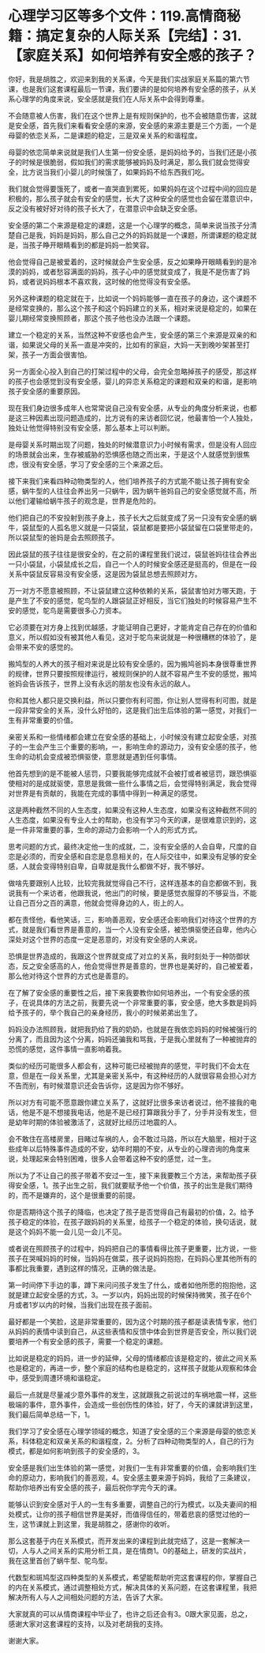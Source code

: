 # 心理学习区等多个文件：119.高情商秘籍：搞定复杂的人际关系【完结】：31.【家庭关系】如何培养有安全感的孩子？

你好，我是胡胜之，欢迎来到我的关系课，今天是我们实战家庭关系篇的第六节课，也是我们这套课程最后一节课，我们要讲的是如何培养有安全感的孩子，从关系心理学的角度来说，安全感就是我们在人际关系中会得到尊重。

不会随意被人伤害，我们在这个世界上是有规则保护的，也不会被随意伤害，这就是安全感，首先我们来看看安全感的来源，安全感的来源主要是三个方面，一个是母婴的依恋关系，二是课题的稳定，三是双亲关系的和谐程度。

母婴的依恋简单来说就是我们人生第一份安全感，是妈妈给予的，当我们还是小孩子的时候是很脆弱，假如我们的需求能够被妈妈及时满足，那么我们就会觉得安全，比方说当我们小婴儿的时候饿了，如果妈妈不给东西我们吃。

我们就会觉得要饿死了，或者一直哭直到累死，如果妈妈在这个过程中间的回应是积极的，那么孩子就会有安全的感觉，长大了这种安全的感觉也会留在潜意识中，反之没有被好好对待的孩子长大了，在潜意识中会缺乏安全感。

安全感的第二个来源是稳定的课题，这是一个心理学的概念，简单来说当孩子分清楚自己是我，妈妈是妈妈，那么自己之外的妈妈就是一个课题，所谓课题的稳定就是，当孩子睁开眼睛看到的都是妈妈一脸笑容。

他会觉得自己是被爱着的，这时候就会产生安全感，反之如果睁开眼睛看到的是冷漠的妈妈，或者愁容满面的妈妈，孩子心中的感觉就变成了，我是不是伤害了妈妈，或者说妈妈根本不喜欢我，这时候的他觉得没有安全感。

另外这种课题的稳定就在于，比如说一个妈妈能够一直在孩子的身边，这个课题不是经常变换的，那么这个孩子和这个妈妈建立的关系，相对来说是稳定的，如果在婴儿期经常变换照顾者，那这个孩子他也没办法跟一个课题。

建立一个稳定的关系，当然这种不安感也会产生，安全感的第三个来源是双亲的和谐，如果说父母的关系一直是冲突的，比如有的家庭，大妈一天到晚吵架甚至打架，孩子一方面会很害怕。

另一方面全心投入到自己的打架过程中的父母，会完全忽略掉孩子的感受，那这样的孩子也会感觉到没有安全感，婴儿的异恋关系稳定的课题和双亲的和谐，是影响孩子安全感的重要原因。

现在我们身边很多成年人也常常说自己没有安全感，从专业的角度分析来说，也都是这三种因素出现问题造成的，比方说有的来访者回忆说，他最害怕一个人独处，独处让他觉得特别没有安全感，那么基本上可以判断。

是母婴关系时期出现了问题，独处的时候潜意识力小时候有需求，但是没有人回应的场景就会出来，生存被威胁的恐惧感也随之而出来，于是这个人就感觉到很焦虑，很没有安全感，学习了安全感的三个来源之后。

接下来我们来看四种动物类型的人，他们培养孩子的方式能不能让孩子拥有安全感，蜗牛型的人往往会养出另一只蜗牛，因为蜗牛爸妈自己的安全感觉就不高，所以他们灌输给蜗牛孩子的观念是，世界是危险的。

他们把自己的不安投射到孩子身上，孩子长大之后就变成了另一只没有安全感的蜗牛，袋鼠型的人孤名思义就是一只袋鼠，袋鼠都是要把小袋鼠留在口袋里带走的，所以袋鼠型的爸妈是会去照顾孩子。

因此袋鼠的孩子往往是很安全的，在之前的课程里我们说过，袋鼠爸妈往往会养出一只小袋鼠，小袋鼠成长之后，自己一个人的时候安全感还是挺高的，但是在一段关系中袋鼠反容易没有安全感，这是因为袋鼠总想去照顾对方。

万一对方不愿意被照顾，不让袋鼠建立这种依赖的关系，袋鼠害怕对方哪天跑，于是产生了不安的感觉，鸵鸟型的人跟袋鼠正好相反，当它们独处的时候容易产生不安的感觉，鸵鸟是需要很多心力资本。

它必须要在对方身上找到优越感，才能证明自己更好，才能肯定自己存在的价值和意义，所以假如没有被其他人看见，这对于鸵鸟来说就是一种很糟糕的体验了，是会带来不安的感觉的。

搬鸠型的人养大的孩子相对来说是比较有安全感的，因为搬鸠爸妈本身很尊重世界的规律，世界只要按照规律运行，被规则保护的人就不容易产生不安的感觉，搬鸠爸妈会告诉孩子，世界上没有永远的朋友也没有永远的敌人。

你和其他人都只是交换利益，所以只要你有利可图，你让别人觉得有利可图，就是一段非常安全的关系，没什么好怕的，这是我们出生后体验的第一感觉，对我们一生有非常重要的价值。

亲密关系和一些情绪都会建立在安全感的基础上，小时候没有建立起安全感，对孩子的一生会产生三个重要的影响，一，影响生命的源动力，没有安全感的孩子，他生命的动机会变成被恐惧驱使，意思就是遇到任何事情。

他首先想到的是不能被人惩罚，只要我能够完成就不会被打或者被惩罚，跟恐惧驱使相对的是成就驱使，意思是我做一些什么事情之后，会觉得特别满足，我会觉得对世界是有贡献的，我能在完成的事情中得到一种满足的感觉。

这是两种截然不同的人生态度，如果没有这种人生态度，如果没有这种截然不同的人生态度，如果没有专业人士的帮助，也没有学习今天的课，是很难意识到的，这是一件非常重要的事，生命的源动力会影响一个人的形式方式。

思考问题的方式，最终决定他一生的成就，二，没有安全感的人会自卑，尺度的自恋是必须的，而安全感和自恋是息息相关的，在人际交往中，如果没有足够的安全感，人就会变得特别自卑，自卑就是我什么都做不好，我不够好。

做啥先要跟别人比较，比较完我就觉得自己不行，这样连基本的自恋都做不到，我说我有一个来访者，他跟我说，他出门的时候，要是感觉衣服穿的不够妥当，不能让自己百分之百的满意，他就会觉得身边的人，街上的人。

都在责怪他，看他笑话，三，影响善恶观，安全感还会影响我们对待这个世界的方式，就是我们看世界是善意的，当一个人没有安全感，被恐惧驱使还自卑，他内心深处对这个世界的态度一定是恶意的，对没有安全感的人来说。

恐惧是世界造成的，我跟这个世界就变成了对立的关系，我时刻处于一种防御状态，反之安全感高的人，他会觉得世界是善意的，世界也是美好的，自己被爱着，那么他对待这个世界的方式也是善意的。

在了解了安全感的重要性之后，接下来我要教你如何培养出，一个有安全感的孩子，在说具体的方法之前，我要先说一个非常重要的事，安全感，绝大多数是妈妈给予孩子的，举个我自己的亲身经历，我小的时候弟弟出生了。

妈妈没办法照顾我，就把我扔给了我的奶奶，也就是在我依恋妈妈的时候被强行的分离了，而且因为这个分离，妈妈还骗我和骂我，于是我心里就有了一种被抛弃的恐慌的感觉，这件事情一直影响着我。

类似的经历可能很多人都会有，这种可能已经被抛弃的感觉，平时我们不会太在意，但是在一段关系里，尤其是亲密关系中，有这种经历的人就很容易会担心对方不告而别，有时候潜意识还会告诉你，这是因为你不够好。

所以对方有可能不愿意跟你建立关系了，这就好比很多来访者说过，他不接我的电话，他是不是不想接我电话，他是不是已经打算跟我分手了，分手并没有发生，但是幼年时期的体验被激活了，这就好比经历过地震的人。

会不敢住在高楼房里，目睹过车祸的人，会不敢过马路，所以在大脑里，相对于这些成年以后特殊事件造成的不安，幼年时期的不安，从专业的心理咨询的角度来说，处理起来会特别困难，很多人会带着这种不安的感觉，过一生。

所以为了不让自己的孩子带着不安过一生，接下来我要教三个方法，来帮助孩子获得安全感，1。孩子出生之前，我们就要赋予他一个价值，孩子的出生是我们期待的，而不是嫌弃的，这个是很重要的前提。

你是否期待这个孩子的降临，也决定了孩子是否觉得自己有最初的价值，2。给予孩子稳定的体验，在孩子跟妈妈的关系里，给孩子一个稳定的体验，换句话说，就是这个妈妈不能一会儿见一会儿不见。

或者说在照顾孩子的过程中，妈妈把自己的事情看得比孩子更重要，比方说，一些孩子在哭喊妈妈的时候，当妈妈在做菜，孩子说妈妈抱抱，在妈妈心里其他所有的事都比我重要，遇到这样的情况，正确的做法是。

第一时间停下手边的事，蹲下来问问孩子发生了什么，或者如他所愿的抱抱他，这就是建立起安全感的方式，3。一岁以内，妈妈出现的时候保持微笑，孩子在6个月或者1岁以内的时候，当我们出现在孩子面前。

最好都是一个笑脸，这是非常重要的，因为这个时期的孩子都是读表情专家，他们从妈妈的表情中读到自己，从这些表情和反馈中体会到世界是否安全，所以我们说要培养一个有安全感的孩子，需要一个稳定的课题。

比如说是稳定的妈妈，进一步的延伸，父母的情绪都应该是稳定的，彼此之间关系也是稳定的，再进一步，整个家庭的结构也是稳定的，这样孩子就能从观察和体会中，感受到周遭环境和谐稳定。

最后一点就是尽量减少意外事件的发生，这就跟我之前说过的车祸地震一样，这些极端的事件，意外事件，会造成一些创伤性的体验，好了，今天的课就讲到这里，我们最后简单总结一下，1。

我们学习了安全感在心理学领域的概念，知道了安全感的三个来源是母婴的依恋关系，科体稳定和双亲关系的和谐程度，2。分析了四种动物类型的人，自己的行为模式，都是如何影响到孩子的安全感的，3。

安全感是我们出生体验的第一感觉，对我们一生有非常重要的价值，会影响我们生命的原动力，影响我们的善恶观，4。安全感主要来源于妈妈，我给了三条建议，帮助你培养出有安全感的孩子，最后祝你学完今天的课。

能够认识到安全感对于人的一生有多重要，调整自己的行为模式，以及夫妻间的相处模式，让你的孩子相信世界是美好，而值得信任的，带着悲哀的感觉过他的一生，这节课就上到这里，我是胡胜之，感谢你的收听。

那么这套基于内在关系模式，而开发出来的课程到此就完结了，这是一套解决一切，人与人之间关系的实用分析工具，是在情商1。0的基础上，研发的实战片，我在这里首创了蜗牛型、鸵鸟型。

代数型和斑鸠型这四种类型的关系模式，希望能帮助听完这套课程的你，掌握自己的内在关系模式，通过调整相处方式，解决具体的关系问题，在这套课程里，我把解决所有人与人之间相处问题的方法，告诉了大家。

大家就真的可以从情商课程中毕业了，也许之后还会有3。0跟大家见面，总之，感谢大家对这套课程的支持，以及对老胡我的支持。

谢谢大家。